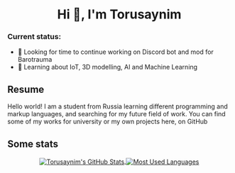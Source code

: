 <h1 align="center">Hi 👋, I'm Torusaynim</h1>

### Current status:

- 🔭 Looking for time to continue working on Discord bot and mod for Barotrauma
- 🌱 Learning about IoT, 3D modelling, AI and Machine Learning

## Resume

Hello world! I am a student from Russia learning different programming and markup languages, and searching for my future field of work. You can find some of my works for university or my own projects here, on GitHub

## Some stats

<p align="center"><a href="https://github.com/anuraghazra/github-readme-stats">
<img src="https://github-readme-stats.vercel.app/api?username=Torusaynim&show_icons=true&include_all_commits=true&count_private=true&theme=graywhite&hide_border=true" align="center" alt="Torusaynim's GitHub Stats" />
<img src="https://github-readme-stats.vercel.app/api/top-langs/?username=Torusaynim&layout=compact&theme=graywhite&hide_border=true" align="center" alt="Most Used Languages" />
</a></p>

<!-- Here be Dragons -->
